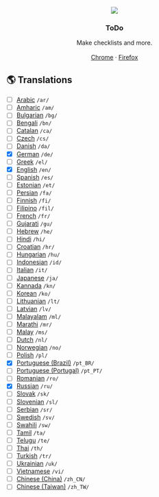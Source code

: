 <p align="center">
    <a href="https://github.com/victor-savinov/to-do">
        <img src="https://github.com/victor-savinov/graphics/blob/master/icons/to-do/raised-128.png">
    </a>
</p>

<h3 align="center">ToDo</h3>

<p align="center">
    Make checklists and more.
    <br>
    <br>
    <a href="https://chrome.google.com/webstore/detail/to-do/mniboiicchcpkffcdlaocnkfpbdihgii">Chrome</a>  ·
    <a href="https://addons.mozilla.org/firefox/addon/todo-firefox/">Firefox</a>
</p>

## :earth_americas: Translations
- [ ] [Arabic](https://github.com/victor-savinov/todo/tree/master/_locales/ar/messages.json) `/ar/`
- [ ] [Amharic](https://github.com/victor-savinov/todo/tree/master/_locales/am/messages.json) `/am/`
- [ ] [Bulgarian](https://github.com/victor-savinov/todo/tree/master/_locales/bg/messages.json) `/bg/`
- [ ] [Bengali](https://github.com/victor-savinov/todo/tree/master/_locales/bn/messages.json) `/bn/`
- [ ] [Catalan](https://github.com/victor-savinov/todo/tree/master/_locales/ca/messages.json) `/ca/`
- [ ] [Czech](https://github.com/victor-savinov/todo/tree/master/_locales/cs/messages.json) `/cs/`
- [ ] [Danish](https://github.com/victor-savinov/todo/tree/master/_locales/da/messages.json) `/da/`
- [x] [German](https://github.com/victor-savinov/todo/tree/master/_locales/de/messages.json) `/de/`
- [ ] [Greek](https://github.com/victor-savinov/todo/tree/master/_locales/el/messages.json) `/el/`
- [x] [English](https://github.com/victor-savinov/todo/tree/master/_locales/en/messages.json) `/en/`
- [ ] [Spanish](https://github.com/victor-savinov/todo/tree/master/_locales/es/messages.json) `/es/`
- [ ] [Estonian](https://github.com/victor-savinov/todo/tree/master/_locales/et/messages.json) `/et/`
- [ ] [Persian](https://github.com/victor-savinov/todo/tree/master/_locales/fa/messages.json) `/fa/`
- [ ] [Finnish](https://github.com/victor-savinov/todo/tree/master/_locales/fi/messages.json) `/fi/`
- [ ] [Filipino](https://github.com/victor-savinov/todo/tree/master/_locales/fil/messages.json) `/fil/`
- [ ] [French](https://github.com/victor-savinov/todo/tree/master/_locales/fr/messages.json) `/fr/`
- [ ] [Gujarati](https://github.com/victor-savinov/todo/tree/master/_locales/gu/messages.json) `/gu/`
- [ ] [Hebrew](https://github.com/victor-savinov/todo/tree/master/_locales/he/messages.json) `/he/`
- [ ] [Hindi](https://github.com/victor-savinov/todo/tree/master/_locales/hi/messages.json) `/hi/`
- [ ] [Croatian](https://github.com/victor-savinov/todo/tree/master/_locales/hr/messages.json) `/hr/`
- [ ] [Hungarian](https://github.com/victor-savinov/todo/tree/master/_locales/hu/messages.json) `/hu/`
- [ ] [Indonesian](https://github.com/victor-savinov/todo/tree/master/_locales/id/messages.json) `/id/`
- [ ] [Italian](https://github.com/victor-savinov/todo/tree/master/_locales/it/messages.json) `/it/`
- [ ] [Japanese](https://github.com/victor-savinov/todo/tree/master/_locales/ja/messages.json) `/ja/`
- [ ] [Kannada](https://github.com/victor-savinov/todo/tree/master/_locales/kn/messages.json) `/kn/`
- [ ] [Korean](https://github.com/victor-savinov/todo/tree/master/_locales/ko/messages.json) `/ko/`
- [ ] [Lithuanian](https://github.com/victor-savinov/todo/tree/master/_locales/lt/messages.json) `/lt/`
- [ ] [Latvian](https://github.com/victor-savinov/todo/tree/master/_locales/lv/messages.json) `/lv/`
- [ ] [Malayalam](https://github.com/victor-savinov/todo/tree/master/_locales/ml/messages.json) `/ml/`
- [ ] [Marathi](https://github.com/victor-savinov/todo/tree/master/_locales/mr/messages.json) `/mr/`
- [ ] [Malay](https://github.com/victor-savinov/todo/tree/master/_locales/ms/messages.json) `/ms/`
- [ ] [Dutch](https://github.com/victor-savinov/todo/tree/master/_locales/nl/messages.json) `/nl/`
- [ ] [Norwegian](https://github.com/victor-savinov/todo/tree/master/_locales/no/messages.json) `/no/`
- [ ] [Polish](https://github.com/victor-savinov/todo/tree/master/_locales/pl/messages.json) `/pl/`
- [x] [Portuguese (Brazil)](https://github.com/victor-savinov/todo/tree/master/_locales/pt_BR/messages.json) `/pt_BR/`
- [ ] [Portuguese (Portugal)](https://github.com/victor-savinov/todo/tree/master/_locales/pt_PT/messages.json) `/pt_PT/`
- [ ] [Romanian](https://github.com/victor-savinov/todo/tree/master/_locales/ro/messages.json) `/ro/`
- [x] [Russian](https://github.com/victor-savinov/todo/tree/master/_locales/ru/messages.json) `/ru/`
- [ ] [Slovak](https://github.com/victor-savinov/todo/tree/master/_locales/sk/messages.json) `/sk/`
- [ ] [Slovenian](https://github.com/victor-savinov/todo/tree/master/_locales/sl/messages.json) `/sl/`
- [ ] [Serbian](https://github.com/victor-savinov/todo/tree/master/_locales/sr/messages.json) `/sr/`
- [ ] [Swedish](https://github.com/victor-savinov/todo/tree/master/_locales/sv/messages.json) `/sv/`
- [ ] [Swahili](https://github.com/victor-savinov/todo/tree/master/_locales/sw/messages.json) `/sw/`
- [ ] [Tamil](https://github.com/victor-savinov/todo/tree/master/_locales/ta/messages.json) `/ta/`
- [ ] [Telugu](https://github.com/victor-savinov/todo/tree/master/_locales/te/messages.json) `/te/`
- [ ] [Thai](https://github.com/victor-savinov/todo/tree/master/_locales/th/messages.json) `/th/`
- [ ] [Turkish](https://github.com/victor-savinov/todo/tree/master/_locales/tr/messages.json) `/tr/`
- [ ] [Ukrainian](https://github.com/victor-savinov/todo/tree/master/_locales/uk/messages.json) `/uk/`
- [ ] [Vietnamese](https://github.com/victor-savinov/todo/tree/master/_locales/vi/messages.json) `/vi/`
- [ ] [Chinese (China)](https://github.com/victor-savinov/todo/tree/master/_locales/zh_CN/messages.json) `/zh_CN/`
- [ ] [Chinese (Taiwan)](https://github.com/victor-savinov/todo/tree/master/_locales/zh_TW/messages.json) `/zh_TW/`
